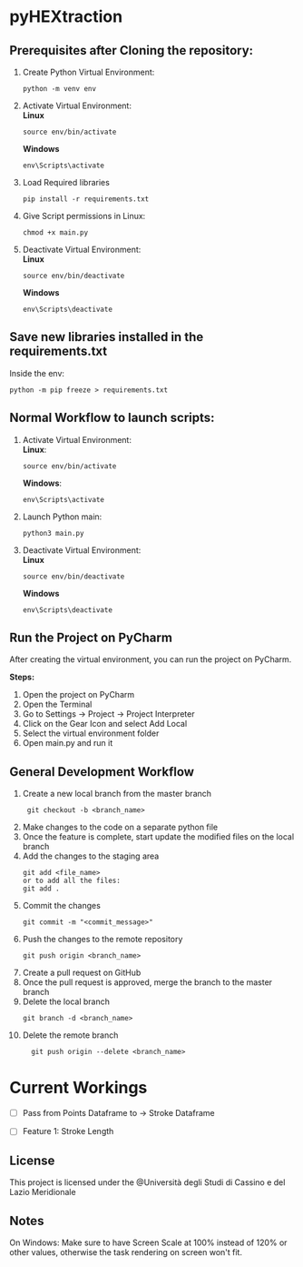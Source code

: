 # pyHEXtraction

## Prerequisites after Cloning the repository:

1. Create Python Virtual Environment:
    ```
    python -m venv env
    ```
2. Activate Virtual Environment:<br>
    **Linux**
    ```
    source env/bin/activate
    ```
    **Windows**
    ```
    env\Scripts\activate
    ```
3. Load Required libraries
    ```
    pip install -r requirements.txt
    ```
4. Give Script permissions in Linux:<br>
    ```
    chmod +x main.py
    ```
5. Deactivate Virtual Environment:<br>
    **Linux**
    ```
    source env/bin/deactivate
    ```
    **Windows**
    ```
    env\Scripts\deactivate
    ```
## Save new libraries installed in the requirements.txt
Inside the env:
```
python -m pip freeze > requirements.txt
```

## Normal Workflow to launch scripts:
1. Activate Virtual Environment:<br>
    **Linux**:
    ```
    source env/bin/activate
    ```
    **Windows**:
    ```
    env\Scripts\activate
    ```
2. Launch Python main:<br>
    ```
    python3 main.py
    ```
3. Deactivate Virtual Environment:<br>
    **Linux**
    ```
    source env/bin/deactivate
    ```
    **Windows**
    ```
    env\Scripts\deactivate
    ```

## Run the Project on PyCharm

After creating the virtual environment, you can run the project on PyCharm.

**Steps:**

1. Open the project on PyCharm
2. Open the Terminal
3. Go to Settings -> Project -> Project Interpreter
4. Click on the Gear Icon and select Add Local
5. Select the virtual environment folder
6. Open main.py and run it

## General Development Workflow

1. Create a new local branch from the master branch
   ```
    git checkout -b <branch_name>
    ```
2. Make changes to the code on a separate python file
3. Once the feature is complete, start update the modified files on the local branch
4. Add the changes to the staging area
    ```
    git add <file_name>
    or to add all the files:
    git add .
    ```
5. Commit the changes
    ```
    git commit -m "<commit_message>"
    ```
6. Push the changes to the remote repository
    ```
    git push origin <branch_name>
    ```
7. Create a pull request on GitHub
8. Once the pull request is approved, merge the branch to the master branch
9. Delete the local branch
    ```
    git branch -d <branch_name>
    ```
10. Delete the remote branch
    ```
      git push origin --delete <branch_name>
    ```

# Current Workings
- [ ] Pass from Points Dataframe to &rarr; Stroke Dataframe
- [ ] Feature 1: Stroke Length


## License
This project is licensed under the @Università degli Studi di Cassino e del Lazio Meridionale

## Notes
On Windows:
Make sure to have Screen Scale at 100% instead of 120% or other values,
otherwise the task rendering on screen won't fit.